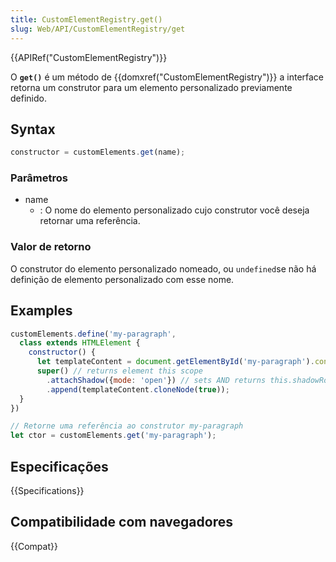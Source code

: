 ```yaml
---
title: CustomElementRegistry.get()
slug: Web/API/CustomElementRegistry/get
---
```


{{APIRef("CustomElementRegistry")}}

O **`get()`** é um método de {{domxref("CustomElementRegistry")}} a interface retorna um construtor para um elemento personalizado previamente definido.

## Syntax

```js
constructor = customElements.get(name);
```

### Parâmetros

- name
  - : O nome do elemento personalizado cujo construtor você deseja retornar uma referência.

### Valor de retorno

O construtor do elemento personalizado nomeado, ou `undefined`se não há definição de elemento personalizado com esse nome.

## Examples

```js
customElements.define('my-paragraph',
  class extends HTMLElement {
    constructor() {
      let templateContent = document.getElementById('my-paragraph').content;
      super() // returns element this scope
        .attachShadow({mode: 'open'}) // sets AND returns this.shadowRoot
        .append(templateContent.cloneNode(true));
  }
})

// Retorne uma referência ao construtor my-paragraph
let ctor = customElements.get('my-paragraph');
```

## Especificações

{{Specifications}}

## Compatibilidade com navegadores

{{Compat}}
